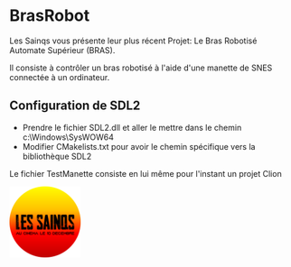 # BrasRobot

Les Sainqs vous présente leur plus récent Projet: Le Bras Robotisé Automate Supérieur (BRAS).

Il consiste à contrôler un bras robotisé à l'aide d'une manette de SNES connectée à un ordinateur.

## Configuration de SDL2

- Prendre le fichier SDL2.dll et aller le mettre dans le chemin c:\\Windows\\SysWOW64
- Modifier CMakelists.txt pour avoir le chemin spécifique vers la bibliothèque SDL2

Le fichier TestManette consiste en lui même pour l'instant un projet Clion

<img src="https://github.com/getlabbed/BrasRobot/blob/main/images/logo.png" alt="drawing" width="25%"/>
